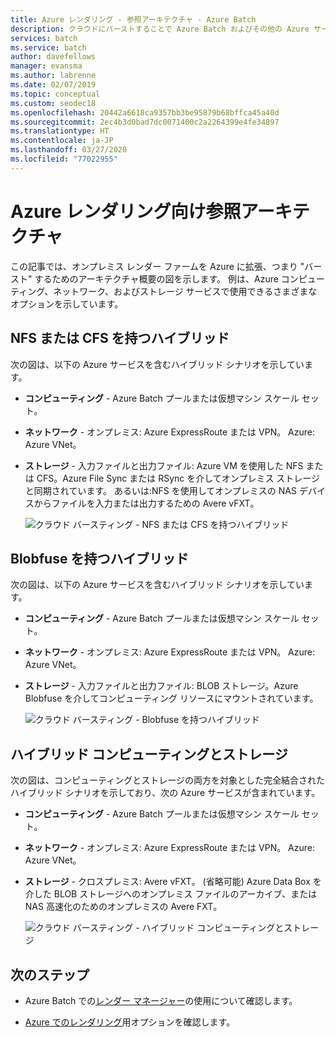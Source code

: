 ```yaml
---
title: Azure レンダリング - 参照アーキテクチャ - Azure Batch
description: クラウドにバーストすることで Azure Batch およびその他の Azure サービスを使用してオンプレミス レンダー ファームを拡張するためのアーキテクチャ
services: batch
ms.service: batch
author: davefellows
manager: evansma
ms.author: labrenne
ms.date: 02/07/2019
ms.topic: conceptual
ms.custom: seodec18
ms.openlocfilehash: 20442a6618ca9357bb3be95879b68bffca45a40d
ms.sourcegitcommit: 2ec4b3d0bad7dc0071400c2a2264399e4fe34897
ms.translationtype: HT
ms.contentlocale: ja-JP
ms.lasthandoff: 03/27/2020
ms.locfileid: "77022955"
---
```

# <a name="reference-architectures-for-azure-rendering"></a>Azure レンダリング向け参照アーキテクチャ

この記事では、オンプレミス レンダー ファームを Azure に拡張、つまり "バースト" するためのアーキテクチャ概要の図を示します。 例は、Azure コンピューティング、ネットワーク、およびストレージ サービスで使用できるさまざまなオプションを示しています。

## <a name="hybrid-with-nfs-or-cfs"></a>NFS または CFS を持つハイブリッド

次の図は、以下の Azure サービスを含むハイブリッド シナリオを示しています。

* **コンピューティング** - Azure Batch プールまたは仮想マシン スケール セット。

* **ネットワーク** - オンプレミス: Azure ExpressRoute または VPN。 Azure: Azure VNet。

* **ストレージ** - 入力ファイルと出力ファイル: Azure VM を使用した NFS または CFS。Azure File Sync または RSync を介してオンプレミス ストレージと同期されています。 あるいは:NFS を使用してオンプレミスの NAS デバイスからファイルを入力または出力するための Avere vFXT。

  ![クラウド バースティング - NFS または CFS を持つハイブリッド](./media/batch-rendering-architectures/hybrid-nfs-cfs-avere.png)

## <a name="hybrid-with-blobfuse"></a>Blobfuse を持つハイブリッド

次の図は、以下の Azure サービスを含むハイブリッド シナリオを示しています。

* **コンピューティング** - Azure Batch プールまたは仮想マシン スケール セット。

* **ネットワーク** - オンプレミス: Azure ExpressRoute または VPN。 Azure: Azure VNet。

* **ストレージ** - 入力ファイルと出力ファイル: BLOB ストレージ。Azure Blobfuse を介してコンピューティング リソースにマウントされています。

  ![クラウド バースティング - Blobfuse を持つハイブリッド](./media/batch-rendering-architectures/hybrid-blob-fuse.png)

## <a name="hybrid-compute-and-storage"></a>ハイブリッド コンピューティングとストレージ

次の図は、コンピューティングとストレージの両方を対象とした完全結合されたハイブリッド シナリオを示しており、次の Azure サービスが含まれています。

* **コンピューティング** - Azure Batch プールまたは仮想マシン スケール セット。

* **ネットワーク** - オンプレミス: Azure ExpressRoute または VPN。 Azure: Azure VNet。

* **ストレージ** - クロスプレミス: Avere vFXT。 (省略可能) Azure Data Box を介した BLOB ストレージへのオンプレミス ファイルのアーカイブ、または NAS 高速化のためのオンプレミスの Avere FXT。

  ![クラウド バースティング - ハイブリッド コンピューティングとストレージ](./media/batch-rendering-architectures/hybrid-compute-storage-avere.png)


## <a name="next-steps"></a>次のステップ

* Azure Batch での[レンダー マネージャー](batch-rendering-render-managers.md)の使用について確認します。

* [Azure でのレンダリング](batch-rendering-service.md)用オプションを確認します。